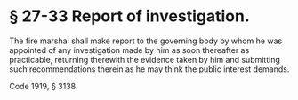 # § 27-33 Report of investigation.

<p>The fire marshal shall make report to the governing body by whom he was appointed of any investigation made by him as soon thereafter as practicable, returning therewith the evidence taken by him and submitting such recommendations therein as he may think the public interest demands.</p><p>Code 1919, § 3138.</p>